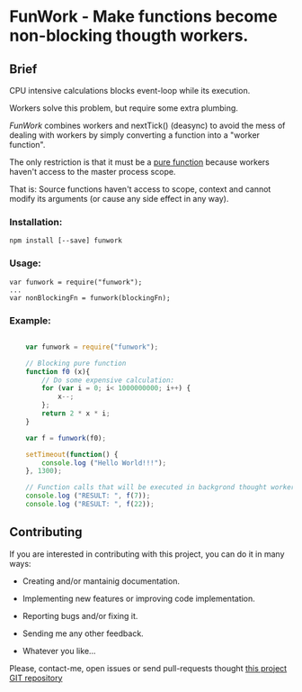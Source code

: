 FunWork - Make functions become non-blocking thougth workers.
=============================================================

<a name="Brief"></a>Brief
-------------------------

CPU intensive calculations blocks event-loop while its execution.

Workers solve this problem, but require some extra plumbing.

*FunWork* combines workers and nextTick() (deasync) to avoid the mess of
dealing with workers by simply converting a function into a "worker function".

The only restriction is that it must be a [pure
function](https://en.wikipedia.org/wiki/Pure_function) because workers haven't
access to the master process scope.

That is: Source functions haven't access to scope, context and cannot modify
its arguments (or cause any side effect in any way).


### Installation:

    npm install [--save] funwork

### Usage:

    var funwork = require("funwork");
    ...
    var nonBlockingFn = funwork(blockingFn);


### Example:


```javascript

    var funwork = require("funwork");

    // Blocking pure function
    function f0 (x){
        // Do some expensive calculation:
        for (var i = 0; i< 1000000000; i++) {
            x--;
        };
        return 2 * x * i;
    }

    var f = funwork(f0);

    setTimeout(function() {
        console.log ("Hello World!!!");
    }, 1300);

    // Function calls that will be executed in backgrond thought workers:
    console.log ("RESULT: ", f(7));
    console.log ("RESULT: ", f(22));

```



<a name="contributing"></a>Contributing
---------------------------------------

If you are interested in contributing with this project, you can do it in many ways:

  * Creating and/or mantainig documentation.

  * Implementing new features or improving code implementation.

  * Reporting bugs and/or fixing it.
  
  * Sending me any other feedback.

  * Whatever you like...
    
Please, contact-me, open issues or send pull-requests thought [this project GIT repository](https://github.com/bitifet/funwork)

